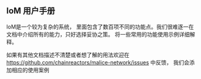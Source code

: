 ## IoM 用户手册

IoM是一个较为复杂的系统， 里面包含了数百项不同的功能点。我们很难逐一在文档中介绍所有的能力，只好选择妥协之策。 将一些常用的功能使用示例详细解释。

如果有其他文档描述不清楚或者想了解的用法欢迎在 https://github.com/chainreactors/malice-network/issues 中反馈， 我们会添加相应的使用案例


